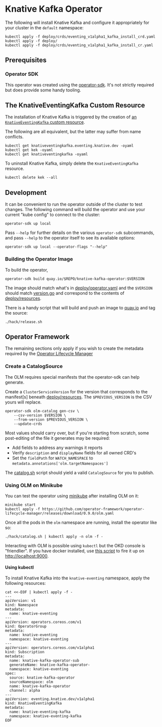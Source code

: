 # Knative Kafka Operator

The following will install Knative Kafka and configure it
appropriately for your cluster in the `default` namespace:

    kubectl apply -f deploy/crds/eventing_v1alpha1_kafka_install_crd.yaml
    kubectl apply -f deploy/
    kubectl apply -f deploy/crds/eventing_v1alpha1_kafka_install_cr.yaml

## Prerequisites

### Operator SDK

This operator was created using the
[operator-sdk](https://github.com/operator-framework/operator-sdk/).
It's not strictly required but does provide some handy tooling.

## The KnativeEventingKafka Custom Resource

The installation of Knative Kafka is triggered by the creation of
[an `KnativeEventingKafka` custom
resource](deploy/crds/eventing_v1alpha1_kafka_install_crd.yaml).

The following are all equivalent, but the latter may suffer from name
conflicts.

    kubectl get knativeventingkafka.eventing.knative.dev -oyaml
    kubectl get kek -oyaml
    kubectl get knativeventingkafka -oyaml

To uninstall Knative Kafka, simply delete the `KnativeEventingKafka` resource.

    kubectl delete kek --all

## Development

It can be convenient to run the operator outside of the cluster to
test changes. The following command will build the operator and use
your current "kube config" to connect to the cluster:

    operator-sdk up local

Pass `--help` for further details on the various `operator-sdk`
subcommands, and pass `--help` to the operator itself to see its
available options:

    operator-sdk up local --operator-flags "--help"

### Building the Operator Image

To build the operator,

    operator-sdk build quay.io/$REPO/knative-kafka-operator:$VERSION

The image should match what's in
[deploy/operator.yaml](deploy/operator.yaml) and the `$VERSION` should
match [version.go](version/version.go) and correspond to the contents
of [deploy/resources](deploy/resources/).

There is a handy script that will build and push an image to
[quay.io](https://quay.io/repository/openshift-knative/knative-kafka-operator)
and tag the source:

    ./hack/release.sh
	
## Operator Framework

The remaining sections only apply if you wish to create the metadata
required by the [Operator Lifecycle
Manager](https://github.com/operator-framework/operator-lifecycle-manager)

### Create a CatalogSource

The OLM requires special manifests that the operator-sdk can help
generate.

Create a `ClusterServiceVersion` for the version that corresponds to
the manifest[s] beneath [deploy/resources](deploy/resources/). The
`$PREVIOUS_VERSION` is the CSV yours will replace.

    operator-sdk olm-catalog gen-csv \
        --csv-version $VERSION \
        --from-version $PREVIOUS_VERSION \
        --update-crds

Most values should carry over, but if you're starting from scratch,
some post-editing of the file it generates may be required:

* Add fields to address any warnings it reports
* Verify `description` and `displayName` fields for all owned CRD's
* Set the `fieldPath` for `WATCH_NAMESPACE` to `metadata.annotations['olm.targetNamespaces']`

The [catalog.sh](hack/catalog.sh) script should yield a valid
`CatalogSource` for you to publish.

### Using OLM on Minikube

You can test the operator using
[minikube](https://kubernetes.io/docs/setup/minikube/) after
installing OLM on it:

    minikube start
    kubectl apply -f https://github.com/operator-framework/operator-lifecycle-manager/releases/download/0.9.0/olm.yaml

Once all the pods in the `olm` namespace are running, install the
operator like so:
    
    ./hack/catalog.sh | kubectl apply -n olm -f -

Interacting with OLM is possible using `kubectl` but the OKD console
is "friendlier". If you have docker installed, use [this
script](https://github.com/operator-framework/operator-lifecycle-manager/blob/master/scripts/run_console_local.sh)
to fire it up on <http://localhost:9000>.

#### Using kubectl

To install Knative Kafka into the `knative-eventing` namespace, apply
the following resources:

```
cat <<-EOF | kubectl apply -f -
---
apiVersion: v1
kind: Namespace
metadata:
  name: knative-eventing
---
apiVersion: operators.coreos.com/v1
kind: OperatorGroup
metadata:
  name: knative-eventing
  namespace: knative-eventing
---
apiVersion: operators.coreos.com/v1alpha1
kind: Subscription
metadata:
  name: knative-kafka-operator-sub
  generateName: knative-kafka-operator-
  namespace: knative-eventing
spec:
  source: knative-kafka-operator
  sourceNamespace: olm
  name: knative-kafka-operator
  channel: alpha
---
apiVersion: eventing.knative.dev/v1alpha1
kind: KnativeEventingKafka
metadata:
  name: knative-eventing-kafka
  namespace: knative-eventing-kafka
EOF
```
